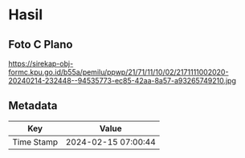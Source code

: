 # Hasil

## Foto C Plano

https://sirekap-obj-formc.kpu.go.id/b55a/pemilu/ppwp/21/71/11/10/02/2171111002020-20240214-232448--94535773-ec85-42aa-8a57-a93265749210.jpg


## Metadata

| Key        | Value               |
| ---------- | ------------------- |
| Time Stamp | 2024-02-15 07:00:44 |



